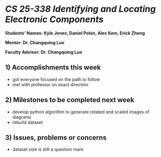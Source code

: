 # *CS 25-338 Identifying and Locating Electronic Components*

**Students' Names: Kyle Jones, Daniel Polen, Alex Kem, Erick Zheng**

**Mentor: Dr. Changquing Luo**

**Faculty Advisor: Dr. Changquing Luo**

## 1) Accomplishments this week ##
   - got everyone focused on the path to follow
   - met with professor on exact direction

## 2) Milestones to be completed next week ##
   - develop python algorithm to generate rotated and scaled images of diagrams
   - rebuild dataset

## 3) Issues, problems or concerns ##
   - dataset size is still a question mark
   


